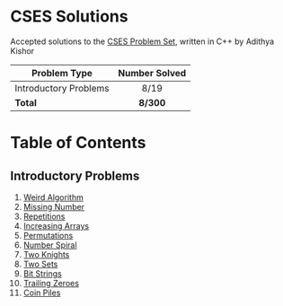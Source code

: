 # CSES Solutions

Accepted solutions to the [CSES Problem Set](https://cses.fi/problemset/), written in C++ by Adithya Kishor

| Problem Type          | Number Solved |
|-----------------------|:-------------:|
| Introductory Problems |     8/19      |
| **Total**             |  **8/300**    |

# Table of Contents

## Introductory Problems
1. [Weird Algorithm](/Introductory%20Problems/weird_algorithm.cpp)
2. [Missing Number](/Introductory%20Problems/missing_number.cpp)
3. [Repetitions](/Intoductory%20Problems/repetitions.cpp)
4. [Increasing Arrays](/Intoductory%20Problems/increasing_array.cpp)
5. [Permutations](/Intoductory%20Problems/permutations.cpp)
6. [Number Spiral](/Intoductory%20Problems/number_spiral.cpp)
7. [Two Knights](/Intoductory%20Problems/two_knights.cpp)
8. [Two Sets](/Intoductory%20Problems/two_sets.cpp)
9. [Bit Strings](/Intoductory%20Problems/bit_strings.cpp)
10. [Trailing Zeroes](/Intoductory%20Problems/trailing_zeroes.cpp)
11. [Coin Piles](/Intoductory%20Problems/coin_piles.cpp)